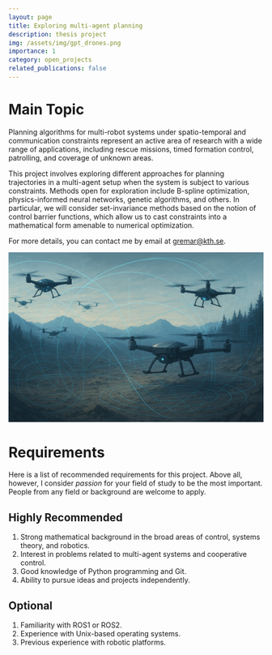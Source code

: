 ```yaml
---
layout: page
title: Exploring multi-agent planning
description: thesis project
img: /assets/img/gpt_drones.png
importance: 1
category: open_projects
related_publications: false
---
```



# Main Topic
Planning algorithms for multi-robot systems under spatio-temporal and communication constraints represent an active area of research with a wide range of applications, including rescue missions, timed formation control, patrolling, and coverage of unknown areas.

This project involves exploring different approaches for planning trajectories in a multi-agent setup when the system is subject to various constraints. Methods open for exploration include B-spline optimization, physics-informed neural networks, genetic algorithms, and others. In particular, we will consider set-invariance methods based on the notion of control barrier functions, which allow us to cast constraints into a mathematical form amenable to numerical optimization.

For more details, you can contact me by email at gremar@kth.se.

![image info](/assets/img/gpt_drones.png)



# Requirements

Here is a list of recommended requirements for this project. Above all, however, I consider *passion* for your field of study to be the most important. People from any field or background are welcome to apply.

## Highly Recommended
1. Strong mathematical background in the broad areas of control, systems theory, and robotics.
2. Interest in problems related to multi-agent systems and cooperative control.
3. Good knowledge of Python programming and Git.
4. Ability to pursue ideas and projects independently.

## Optional
1. Familiarity with ROS1 or ROS2.
2. Experience with Unix-based operating systems.
3. Previous experience with robotic platforms.
